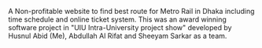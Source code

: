 A Non-profitable website to find best route for Metro Rail in Dhaka including time schedule and online ticket system. This was an award winning software project in "UIU Intra-University project show" developed by Husnul Abid (Me), Abdullah Al Rifat and Sheeyam Sarkar as a team.
